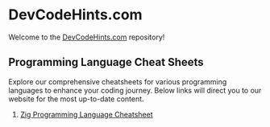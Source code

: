 # DevCodeHints.com

Welcome to the [DevCodeHints.com](https://devcodehints.com/) repository!

## Programming Language Cheat Sheets

Explore our comprehensive cheatsheets for various programming languages to enhance your coding journey.  Below links will direct you to our website for the most up-to-date content. 

1. [Zig Programming Language Cheatsheet](https://devcodehints.com/cheatsheet/zig)
